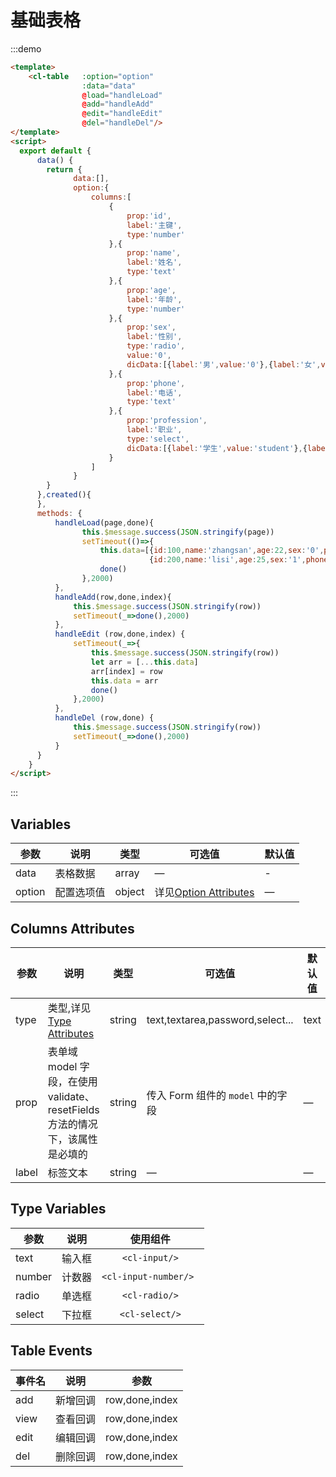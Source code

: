 # 基础表格

:::demo
```html
<template>
    <cl-table   :option="option" 
                :data="data"
                @load="handleLoad"
                @add="handleAdd"
                @edit="handleEdit"
                @del="handleDel"/>
</template>
<script>
  export default {
      data() {
        return {
              data:[],
              option:{
                  columns:[
                      {
                          prop:'id',
                          label:'主键',
                          type:'number'
                      },{
                          prop:'name',
                          label:'姓名',
                          type:'text'
                      },{
                          prop:'age',
                          label:'年龄',
                          type:'number'
                      },{
                          prop:'sex',
                          label:'性别',
                          type:'radio',
                          value:'0',
                          dicData:[{label:'男',value:'0'},{label:'女',value:'1'}]
                      },{
                          prop:'phone',
                          label:'电话',
                          type:'text'
                      },{
                          prop:'profession',
                          label:'职业',
                          type:'select',
                          dicData:[{label:'学生',value:'student'},{label:'老师',value:'teacher'},{label:'其他',value:'other'}]
                      }
                  ]
              }           
        }
      },created(){
      },
      methods: {
          handleLoad(page,done){
                this.$message.success(JSON.stringify(page))
                setTimeout(()=>{
                    this.data=[{id:100,name:'zhangsan',age:22,sex:'0',phone:'18888888888',profession:'student'},
                               {id:200,name:'lisi',age:25,sex:'1',phone:'17777777777',profession:'teacher'}]
                    done()
                },2000)
          },
          handleAdd(row,done,index){
              this.$message.success(JSON.stringify(row))
              setTimeout(_=>done(),2000)
          },
          handleEdit (row,done,index) {
              setTimeout(_=>{
                  this.$message.success(JSON.stringify(row))
                  let arr = [...this.data]
                  arr[index] = row
                  this.data = arr
                  done()
              },2000)
          },
          handleDel (row,done) {
              this.$message.success(JSON.stringify(row))
              setTimeout(_=>done(),2000)
          }
      }
    }
</script>
```
:::

## Variables
| 参数          | 说明            | 类型            | 可选值                 | 默认值   |
|-------------  |---------------- |---------------- |---------------------- |-------- |
| data  | 表格数据    | array   | — | -   |
| option | 配置选项值           | object  | 详见[Option Attributes](#option) | — |

## Columns Attributes<span id="columns"></span>
| 参数      | 说明          | 类型      | 可选值                           | 默认值  |
|---------- |-------------- |---------- |--------------------------------  |-------- |
| type            | 类型,详见[Type Attributes](#type)           | string | text,textarea,password,select...             | text      |
| prop    | 表单域 model 字段，在使用 validate、resetFields 方法的情况下，该属性是必填的 | string    | 传入 Form 组件的 `model` 中的字段 | — |
| label | 标签文本 | string | — | — |

## Type Variables<span id="type"></span>
| 参数             | 说明               | 使用组件              |
| -------------   |:------------------:|:-------------:|
| text            | 输入框              |```<cl-input/>```        |
| number          | 计数器              |```<cl-input-number/> ```  |
| radio           | 单选框              |```<cl-radio/>```|
| select          | 下拉框              |```<cl-select/>```|

## Table Events
| 事件名 | 说明 | 参数 |
| ---- | ---- | ---- |
| add |  新增回调| row,done,index |
| view |  查看回调| row,done,index|
| edit |  编辑回调| row,done,index|
| del |  删除回调|  row,done,index|
